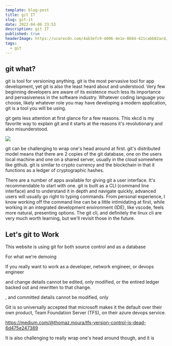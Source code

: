 ```yaml
---
template: blog-post
title: git IT
slug: git-it
date: 2022-04-06 23:53
description: git IT
published: true
headerImage: https://ucarecdn.com/4ab3efc9-4006-4e1e-8684-421cabb82acd/sendittelltheworld.png
tags: 
  - git
---
```

## git what?

git is tool for versioning anything. git is the most pervasive tool for app development, yet git is also the least heard about and understood. Very few beginning developers are aware of its existence much less its importance and pervasiveness in the software industry. Whatever coding language you choose, likely whatever role you may have developing a modern application, git is a tool you will be using. 

git gets less attention at first glance for a few reasons. This xkcd is my favorite way to explain git and it starts at the reasons it's revolutionary and also misunderstood. 

![](/assets/what-is-git.png)

git can be challenging to wrap one's head around at first. git's distributed model means that there are 2 copies of the git database, one on the users local machine and one on a shared server, usually in the cloud somewhere like github. git is similar to crypto currency and the blockchain in that it functions as a ledger of cryptographic hashes.

There are a number of apps available for giving git a user interface. It's recommendable to start with one. git is built as a CLI (command line interface) and to understand it in depth and navigate quickly, advanced users will usually go right to typing commands. From personal experience, I know working off the command line can be a little intimidating at first, while working in an integrated development environment (IDE), like vscode, feels more natural, presenting options. The git cli, and definitely the linux cli are very much worth learning, but we'll revisit those in the future. 

## Let's git to Work

This website is using git for both source control and as a database



For what we're demoing 





If you really want to work as a developer, network engineer, or devops engineer 



and change details cannot be edited, only modified, or the entired ledger backed out and rewritten to that change. 

, and committed details cannot be modified, only



Git is so universally accepted that microsoft makes it the default over their own product, Team Foundation Server (TFS), on their azure devops service. 

https://medium.com/@thomaz.moura/tfs-version-control-is-dead-6d475e247389

It is also challenging to really wrap one's head around though, and it is